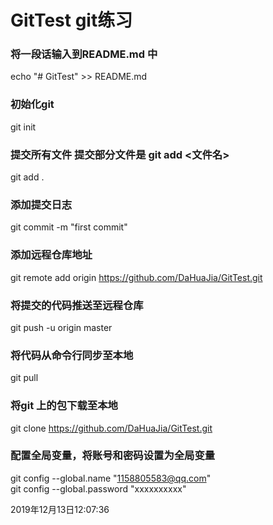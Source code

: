 # GitTest git练习

### 将一段话输入到README.md 中
echo "# GitTest" >> README.md

### 初始化git
git init

### 提交所有文件 提交部分文件是 git add <文件名>
git add . 

### 添加提交日志
git commit -m "first commit"

### 添加远程仓库地址
git remote add origin https://github.com/DaHuaJia/GitTest.git

### 将提交的代码推送至远程仓库
git push -u origin master

### 将代码从命令行同步至本地
git pull

### 将git 上的包下载至本地
git clone https://github.com/DaHuaJia/GitTest.git

### 配置全局变量，将账号和密码设置为全局变量
git config --global.name "1158805583@qq.com"   
git config --global.password "xxxxxxxxxx"

2019年12月13日12:07:36
